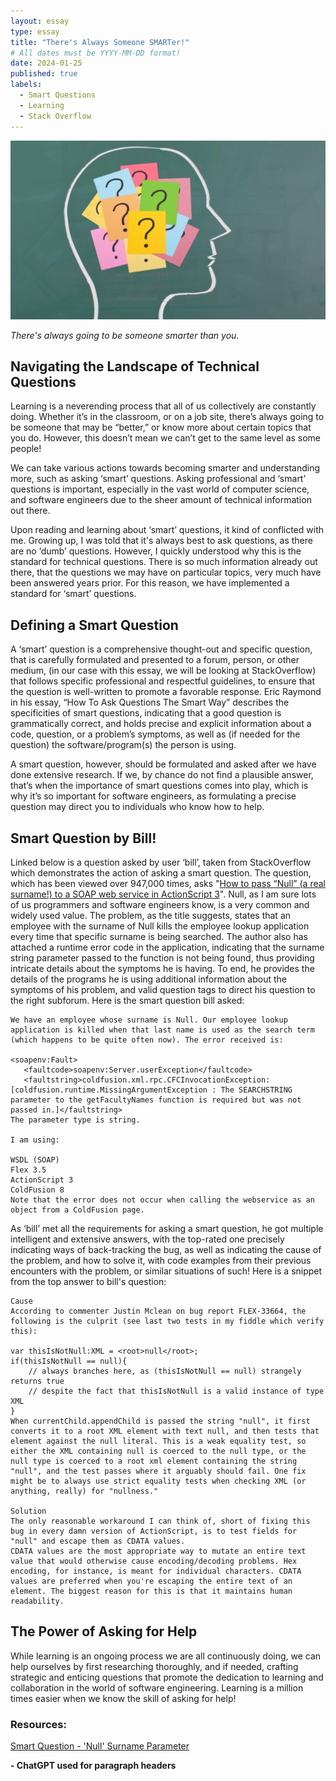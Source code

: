 ```yaml
---
layout: essay
type: essay
title: "There's Always Someone SMARTer!"
# All dates must be YYYY-MM-DD format!
date: 2024-01-25
published: true
labels:
  - Smart Questions
  - Learning
  - Stack Overflow
---
```


<img class="img-fluid" src="../img/always-smarter.jpg">

*There's always going to be someone smarter than you.*

## Navigating the Landscape of Technical Questions

Learning is a neverending process that all of us collectively are constantly doing. Whether it’s in the classroom, or on a job site, there’s always going to be someone that may be “better,” or know more about certain topics that you do. However, this doesn’t mean we can’t get to the same level as some people! 

We can take various actions towards becoming smarter and understanding more, such as asking ‘smart’ questions. Asking professional and ‘smart’ questions is important, especially in the vast world of computer science, and software engineers due to the sheer amount of technical information out there.

Upon reading and learning about ‘smart’ questions, it kind of conflicted with me. Growing up, I was told that it's always best to ask questions, as there are no ‘dumb’ questions. However, I quickly understood why this is the standard for technical questions. There is so much information already out there, that the questions we may have on particular topics, very much have been answered years prior. For this reason, we have implemented a standard for ‘smart’ questions.


## Defining a Smart Question

A ‘smart’ question is a comprehensive thought-out and specific question, that is carefully formulated and presented to a forum, person, or other medium, (in our case with this essay, we will be looking at StackOverflow) that follows specific professional and respectful guidelines, to ensure that the question is well-written to promote a favorable response. Eric Raymond in his essay, “How To Ask Questions The Smart Way” describes the specificities of smart questions, indicating that a good question is grammatically correct, and holds precise and explicit information about a code, question, or a problem’s symptoms, as well as (if needed for the question) the software/program(s) the person is using.

A smart question, however, should be formulated and asked after we have done extensive research. If we, by chance do not find a plausible answer, that’s when the importance of smart questions comes into play, which is why it’s so important for software engineers, as formulating a precise question may direct you to individuals who know how to help.


## Smart Question by Bill!

Linked below is a question asked by user ‘bill’, taken from StackOverflow which demonstrates the action of asking a smart question. The question, which has been viewed over 947,000 times, asks "[How to pass “Null” (a real surname!) to a SOAP web service in ActionScript 3](https://stackoverflow.com/questions/4456438/how-to-pass-null-a-real-surname-to-a-soap-web-service-in-actionscript-3)". Null, as I am sure lots of us programmers and software engineers know, is a very common and widely used value. The problem, as the title suggests, states that an employee with the surname of Null kills the employee lookup application every time that specific surname is being searched. The author also has attached a runtime error code in the application, indicating that the surname string parameter passed to the function is not being found, thus providing intricate details about the symptoms he is having. To end, he provides the details of the programs he is using additional information about the symptoms of his problem, and valid question tags to direct his question to the right subforum. Here is the smart question bill asked:

```
We have an employee whose surname is Null. Our employee lookup application is killed when that last name is used as the search term (which happens to be quite often now). The error received is:

<soapenv:Fault>
   <faultcode>soapenv:Server.userException</faultcode>
   <faultstring>coldfusion.xml.rpc.CFCInvocationException: [coldfusion.runtime.MissingArgumentException : The SEARCHSTRING parameter to the getFacultyNames function is required but was not passed in.]</faultstring>
The parameter type is string.

I am using:

WSDL (SOAP)
Flex 3.5
ActionScript 3
ColdFusion 8
Note that the error does not occur when calling the webservice as an object from a ColdFusion page.
```

As ‘bill’ met all the requirements for asking a smart question, he got multiple intelligent and extensive answers, with the top-rated one precisely indicating ways of back-tracking the bug, as well as indicating the cause of the problem, and how to solve it, with code examples from their previous encounters with the problem, or similar situations of such! Here is a snippet from the top answer to bill's question:

```
Cause
According to commenter Justin Mclean on bug report FLEX-33664, the following is the culprit (see last two tests in my fiddle which verify this):

var thisIsNotNull:XML = <root>null</root>;
if(thisIsNotNull == null){
    // always branches here, as (thisIsNotNull == null) strangely returns true
    // despite the fact that thisIsNotNull is a valid instance of type XML
}
When currentChild.appendChild is passed the string "null", it first converts it to a root XML element with text null, and then tests that element against the null literal. This is a weak equality test, so either the XML containing null is coerced to the null type, or the null type is coerced to a root xml element containing the string "null", and the test passes where it arguably should fail. One fix might be to always use strict equality tests when checking XML (or anything, really) for "nullness."

Solution
The only reasonable workaround I can think of, short of fixing this bug in every damn version of ActionScript, is to test fields for "null" and escape them as CDATA values.
CDATA values are the most appropriate way to mutate an entire text value that would otherwise cause encoding/decoding problems. Hex encoding, for instance, is meant for individual characters. CDATA values are preferred when you're escaping the entire text of an element. The biggest reason for this is that it maintains human readability.
```

## The Power of Asking for Help

While learning is an ongoing process we are all continuously doing, we can help ourselves by first researching thoroughly, and if needed, crafting strategic and enticing questions that promote the dedication to learning and collaboration in the world of software engineering. Learning is a million times easier when we know the skill of asking for help!



### Resources:
<a href="https://stackoverflow.com/questions/4456438/how-to-pass-null-a-real-surname-to-a-soap-web-service-in-actionscript-3">Smart Question - 'Null' Surname Parameter</a>


**- ChatGPT used for paragraph headers**
